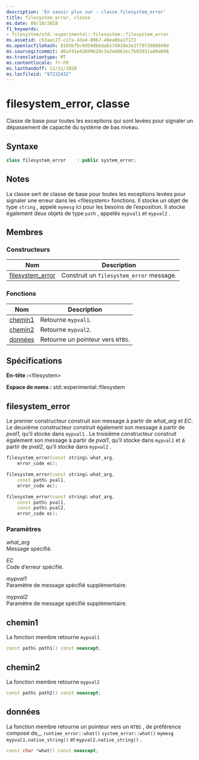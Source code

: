 ```yaml
---
description: 'En savoir plus sur : classe filesystem_error'
title: filesystem_error, classe
ms.date: 09/10/2018
f1_keywords:
- filesystem/std::experimental::filesystem::filesystem_error
ms.assetid: c53aac27-c1fa-43e4-8967-48ea8ba1f172
ms.openlocfilehash: 8165bfbc0d59dbbdab17d910e2e2f7973988049d
ms.sourcegitcommit: d6af41e42699628c3e2e6063ec7b03931a49a098
ms.translationtype: MT
ms.contentlocale: fr-FR
ms.lasthandoff: 12/11/2020
ms.locfileid: "97232432"
---
```

# <a name="filesystem_error-class"></a>filesystem_error, classe

Classe de base pour toutes les exceptions qui sont levées pour signaler un dépassement de capacité du système de bas niveau.

## <a name="syntax"></a>Syntaxe

```cpp
class filesystem_error    : public system_error;
```

## <a name="remarks"></a>Notes

La classe sert de classe de base pour toutes les exceptions levées pour signaler une erreur dans les \<filesystem> fonctions. Il stocke un objet de type `string` , appelé `mymesg` ici pour les besoins de l’exposition. Il stocke également deux objets de type `path` , appelés `mypval1` et `mypval2` .

## <a name="members"></a>Membres

### <a name="constructors"></a>Constructeurs

|Nom|Description|
|-|-|
|[filesystem_error](#filesystem_error)|Construit un `filesystem_error` message.|

### <a name="functions"></a>Fonctions

|Nom|Description|
|-|-|
|[chemin1](#path1)|Retourne `mypval1`.|
|[chemin2](#path2)|Retourne `mypval2`.|
|[données](#what)|Retourne un pointeur vers `NTBS`.|

## <a name="requirements"></a>Spécifications

**En-tête :**\<filesystem>

**Espace de noms :** std::experimental::filesystem

## <a name="filesystem_error"></a><a name="filesystem_error"></a> filesystem_error

Le premier constructeur construit son message à partir de *what_arg* et *EC*. Le deuxième constructeur construit également son message à partir de *pval1*, qu’il stocke dans `mypval1` . Le troisième constructeur construit également son message à partir de *pval1*, qu’il stocke dans `mypval1` et à partir de *pval2*, qu’il stocke dans `mypval2` .

```cpp
filesystem_error(const string& what_arg,
    error_code ec);

filesystem_error(const string& what_arg,
    const path& pval1,
    error_code ec);

filesystem_error(const string& what_arg,
    const path& pval1,
    const path& pval2,
    error_code ec);
```

### <a name="parameters"></a>Paramètres

*what_arg*\
Message spécifié.

*EC*\
Code d’erreur spécifié.

*mypval1*\
Paramètre de message spécifié supplémentaire.

*mypval2*\
Paramètre de message spécifié supplémentaire.

## <a name="path1"></a><a name="path1"></a> chemin1

La fonction membre retourne `mypval1`

```cpp
const path& path1() const noexcept;
```

## <a name="path2"></a><a name="path2"></a> chemin2

La fonction membre retourne `mypval2`

```cpp
const path& path2() const noexcept;
```

## <a name="what"></a><a name="what"></a> données

La fonction membre retourne un pointeur vers un `NTBS` , de préférence composé de,,, `runtime_error::what()` `system_error::what()` `mymesg` `mypval1.native_string()` et `mypval2.native_string()` .

```cpp
const char *what() const noexcept;
```
